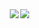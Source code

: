 <div align="center">

  <!-- dynamic typing effect 动态打字效果 -->
  <div >
    <a>
      <img src="https://readme-typing-svg.demolab.com?font=Fira+Code&pause=1000&width=435&lines=console.log(%22Hello%2C%20World%22);&center=true&size=27" />
    </a>
     <a>
       <img src="https://readme-typing-svg.demolab.com?font=Fira+Code&pause=1000&width=600&lines=System.out.println(%22Hello%2C%20World%22);&center=true&size=27" />
    </a>
  </div>

  <!-- for beauty 留个空行好看点 -->
  <div>&nbsp;</div>


</div>
